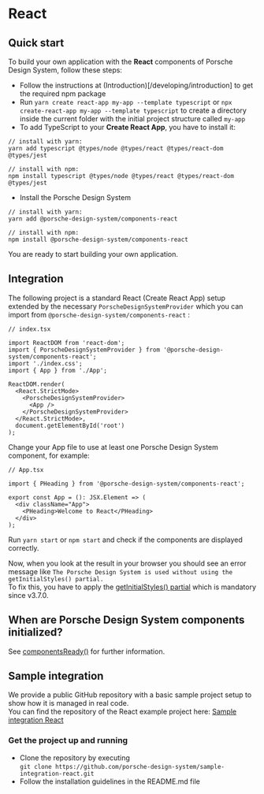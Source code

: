 # React

<TableOfContents></TableOfContents>

## Quick start

To build your own application with the **React** components of Porsche Design System, follow these steps:

- Follow the instructions at (Introduction)[/developing/introduction] to get the required npm package
- Run `yarn create react-app my-app --template typescript` or `npx create-react-app my-app --template typescript` to
  create a directory inside the current folder with the initial project structure called `my-app`
- To add TypeScript to your **Create React App**, you have to install it:

```shell script
// install with yarn:
yarn add typescript @types/node @types/react @types/react-dom @types/jest

// install with npm:
npm install typescript @types/node @types/react @types/react-dom @types/jest
```

- Install the Porsche Design System

```shell script
// install with yarn:
yarn add @porsche-design-system/components-react

// install with npm:
npm install @porsche-design-system/components-react
```

You are ready to start building your own application.

## Integration

The following project is a standard React (Create React App) setup extended by the necessary
`PorscheDesignSystemProvider` which you can import from `@porsche-design-system/components-react` :

```tsx
// index.tsx

import ReactDOM from 'react-dom';
import { PorscheDesignSystemProvider } from '@porsche-design-system/components-react';
import './index.css';
import { App } from './App';

ReactDOM.render(
  <React.StrictMode>
    <PorscheDesignSystemProvider>
      <App />
    </PorscheDesignSystemProvider>
  </React.StrictMode>,
  document.getElementById('root')
);
```

Change your App file to use at least one Porsche Design System component, for example:

```tsx
// App.tsx

import { PHeading } from '@porsche-design-system/components-react';

export const App = (): JSX.Element => (
  <div className="App">
    <PHeading>Welcome to React</PHeading>
  </div>
);
```

Run `yarn start` or `npm start` and check if the components are displayed correctly.

<p-inline-notification heading="Attention" state="warning" dismiss-button="false">
  Now, when you look at the result in your browser you should see an error message like 
  <code>The Porsche Design System is used without using the getInitialStyles() partial.</code><br>
  To fix this, you have to apply the <a href="partials/initial-styles">getInitialStyles() partial</a> which is mandatory since v3.7.0.
</p-inline-notification>

## When are Porsche Design System components initialized?

See [componentsReady()](developing/components-ready) for further information.

## Sample integration

We provide a public GitHub repository with a basic sample project setup to show how it is managed in real code.  
You can find the repository of the React example project here:
[Sample integration React](https://github.com/porsche-design-system/sample-integration-react)

### Get the project up and running

- Clone the repository by executing  
  `git clone https://github.com/porsche-design-system/sample-integration-react.git`
- Follow the installation guidelines in the README.md file
